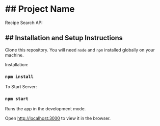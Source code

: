 # ## Project Name

Recipe Search API

## ## Installation and Setup Instructions

Clone this repository. You will need `node` and `npm` installed globally on your machine.

Installation:

### `npm install`

To Start Server:

### `npm start`

Runs the app in the development mode.

Open [http://localhost:3000](http://localhost:3000) to view it in the browser.
